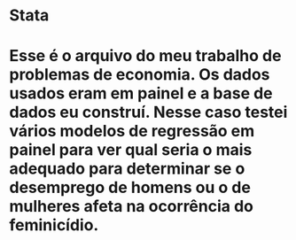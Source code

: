 # Stata

# Esse é o arquivo do meu trabalho de problemas de economia. Os dados usados eram em painel e a base de dados eu construí. Nesse caso testei vários modelos de regressão em painel para ver qual seria o mais adequado para determinar se o desemprego de homens ou o de mulheres afeta na ocorrência do feminicídio.
